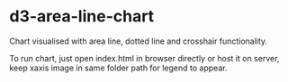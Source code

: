 # d3-area-line-chart
Chart visualised with area line, dotted line and crosshair functionality.

To run chart, just open index.html in browser directly or host it on server, keep xaxis image in same folder path for legend to appear.
